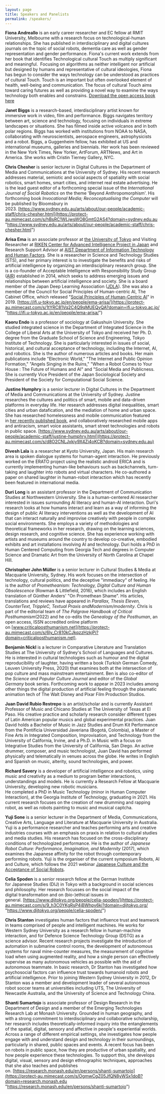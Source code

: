 ```yaml
---
layout: page
title: Speakers and Panelists
permalink: /speakers/
---
```


**Fiona Andreallo** is an early career researcher and EC fellow at RMIT University, Melbourne with a research focus on technological-human relationships. She has published in interdisciplinary and digital cultures journals on the topic of social robots, dementia care as well as gender representation and gender performance. Fiona's current work extends from her book that identifies Technological cultural Touch as multiply significant and meaningful.  Focusing on algorithms as neither intelligent nor artificial but designed by humans and representative of cultural ideologies, Fiona has begun to consider the ways technology can be understood as practices of cultural Touch. Touch is an important but often overlooked element of health, well-being and communication. The focus of cultural Touch aims toward caring futures as well as providing a novel way to examine the ways technology both enables and constrains. [Download the open access book here](https://protect-au.mimecast.com/s/G7MTCZY146sBxzgRUzu0HM?domain=link.springer.com "https://protect-au.mimecast.com/s/5msuCQnMBZf6ORGEYSxUOWl?domain=link.springer.com") 

<!-- **Christoph Bartneck**  -->

**Janet Biggs** is a research-based, interdisciplinary artist known for immersive work in video, film and performance. Biggs navigates territory between art, science and technology, focusing on individuals in extreme landscapes or situations. She has filmed inside active volcanos and in both polar regions. Biggs has worked with institutions from NOAA to NASA, collaborating with neuroscientists, aerospace engineers, astrophysicists and a robot. Biggs, a Guggenheim fellow, has exhibited at US and international museums, galleries and biennials. Her work has been reviewed in the New York Times, New Yorker, ArtForum, ARTNews, and Art in America. She works with Cristin Tierney Gallery, NYC.

**Chris Chesher** is senior lecturer in Digital Cultures in the Department of Media and Communications at the University of Sydney. His recent research addresses material, semiotic and social aspects of spatiality with social robotics, smart homes, smart cities, and internet real estate advertising. He is the lead guest editor of a forthcoming special issue of the *International Journal of Social Robotics* on the theme 'Beyond Anthropomorphism'. His forthcoming book *Invocational Media; Reconceptualising the Computer* will be published by Bloomsbury in 2023. [https://www.sydney.edu.au/arts/about/our-people/academic-staff/chris-chesher.html](https://protect-au.mimecast.com/s/hBsRC1WLjwsWO8GmtG2AS4?domain=sydney.edu.au "https://www.sydney.edu.au/arts/about/our-people/academic-staff/chris-chesher.html")

**Arisa Ema** is an associate professor at [the University of Tokyo](https://protect-au.mimecast.com/s/VqrWC2xMRkUy673GiBfRRj?domain=ifi.u-tokyo.ac.jp/ "https://ifi.u-tokyo.ac.jp/en/") and Visiting Researcher at [RIKEN Center for Advanced Intelligence Project in Japan](https://protect-au.mimecast.com/s/D4crC3QNl1SNxZKMtDuBnu?domain=aip.riken.jp/ "https://aip.riken.jp/") and Research Support Advisor at [AIST Department of Information Technology and Human Factors](https://protect-au.mimecast.com/s/qYs5C4QO8xSk6r5WUVZFSJ?domain=aist.go.jp "https://www.aist.go.jp/aist_e/humanres/3e_dithf.html"). She is a researcher in Science and Technology Studies (STS), and her primary interest is to investigate the benefits and risks of artificial intelligence by organizing an interdisciplinary research group. She is a co-founder of Acceptable Intelligence with Responsibility Study Group ([AIR](https://protect-au.mimecast.com/s/E_mOC5QP8ySNRA9Kt8gWwS?domain=sig-air.org/ "http://sig-air.org/")) established in 2014, which seeks to address emerging issues and relationships between artificial intelligence and society. She is a board member of the Japan Deep Learning Association ([JDLA](https://protect-au.mimecast.com/s/Za4-C6XQ68fwMXm9CBphH0?domain=jdla.org/ "https://www.jdla.org/en/")). She was also a member of the Council for Social Principles of Human-centric AI, The Cabinet Office, which released "[Social Principles of Human-Centric AI](https://protect-au.mimecast.com/s/rItJC71R63C7yLN6S2iEXm?domain=cas.go.jp "https://www.cas.go.jp/jp/seisaku/jinkouchinou/pdf/humancentricai.pdf")" in 2019. [https://ifi.u-tokyo.ac.jp/en/people/ema-arisa/](https://protect-au.mimecast.com/s/1tYRC81Vq2C4Q9qMUEQvQA?domain=ifi.u-tokyo.ac.jp/ "https://ifi.u-tokyo.ac.jp/en/people/ema-arisa/")

**Kaoru Endo** is a professor of sociology at Gakushuin University. She studied integrated science in the Department of Integrated Science in the College of Liberal Arts at the University of Tokyo and received her Ph. D. degree from the Graduate School of Science and Engineering, Tokyo Institute of Technology. She is particularly interested in issues of social, historical, and cultural acceptance of technology, including the Internet, AI, and robotics. She is the author of numerous articles and books. Her main publications include "Electronic World," "The Internet and Public Opinion Formation," "Angels Singing in the Ruins," "When a Robot Comes to Your House : The Future of Humans and AI" and "Social Media and Publicness. She is currently Vice President of the Japan Sociological Society and President of the Society for Computational Social Science.

**Justine Humphry** is a senior lecturer in Digital Cultures in the Department of Media and Communications at the University of Sydney. Justine researches the cultures and politics of smart, mobile and data-driven platforms in everyday life. Her research addresses digital inequalities, smart cities and urban datafication, and the mediation of home and urban space. She has researched homelessness and mobile communication featured in [her recently published book](https://protect-au.mimecast.com/s/JuCGCMwGj8Cm9WN2Sw1Y15?domain=link.springer.com), and collaboratively researched mobile apps and antiracism, smart voice assistants, smart street technologies and robots in public space. [https://www.sydney.edu.au/arts/about/our-people/academic-staff/justine-humphry.html](https://protect-au.mimecast.com/s/d8O2CNLJxkiy9X4Zi4oKCB?domain=sydney.edu.au)

**Divesh Lala** is a researcher at Kyoto University, Japan. His main research area is spoken dialogue systems for human-agent interaction. He previously worked on the ERATO project using the realistic android ERICA and is currently implementing human-like behaviours such as backchannels, turn-taking and laughter into robots and virtual characters. He co-authored a paper on shared laughter in human-robot interaction which has recently been featured in international media.

**Duri Long** is an assistant professor in the Department of Communication Studies at Northwestern University. She is a human-centered AI researcher interested in issues surrounding AI literacy and human-AI interaction. Duri's research looks at how humans interact and learn as a way of informing the design of public AI literacy interventions as well as the development of AI that can interact naturally and improvise creatively with people in complex social environments. She employs a variety of methodologies and theoretical frameworks in her research, drawing on the learning sciences, design research, and cognitive science. She has experience working with artists and museums around the country to develop co-creative, embodied exhibits and art installations involving AI and technology. Duri holds a PhD in Human Centered Computing from Georgia Tech and degrees in Computer Science and Dramatic Art from the University of North Carolina at Chapel Hill.

**Christopher John Müller** is a senior lecturer in Cultural Studies & Media at Macquarie University, Sydney. His work focuses on the intersection of technology, cultural politics, and the deceptive "immediacy" of feeling. He is the author of *Prometheanism: Technology, Digital Culture and Human Obsolescence* (Rowman & Littlefield, 2016), which includes an English translation of Günther Anders' "On Promethean Shame". His articles, translations and reviews have appeared in *Parallax, Thesis Eleven, CounterText, TrippleC, Textual Praxis *and*Modernism/modernity*. Chris is part of the editorial team of *The Palgrave Handbook of Critical Posthumanism*(2022) and he co-edits the *Genealogy of the Posthuman*, an open access, ISSN accredited online platform on [www.criticalposthumanism.net](https://protect-au.mimecast.com/s/6ly_Cr810kCJkqzzHzkjPi?domain=criticalposthumanism.net).

**Benjamin Nickl** is a lecturer in Comparative Literature and Translation Studies at The University of Sydney's School of Languages and Cultures. He is interested in cultural technologies such as humour and the digital reproducibility of laughter, having written a book (Turkish German Comedy, Leuven University Press, 2020) that examines both at the intersection of pop culture and mass mainstream entertainment. Ben is also co-editor of the *Science and Popular Culture Journal* and editor of the *Global Germany* book series. Forthcoming work to appear in 2023 includes among other things the digital production of artificial feeling through the plasmatic animation tech of The Walt Disney and Pixar Film Production Studios.

**Juan David Rubio Restrepo** is an artist/scholar and is currently Assistant Professor of Music and Chicano Studies at The University of Texas at El Paso. His creative practice and scholarly research consider different types of Latin American popular musics and global experimental practices. Juan David holds a Bachelor of Music in Jazz Studies and Drum Kit Performance from the Pontificia Universidad Javeriana (Bogotá, Colombia), a Master of Fine Arts in Integrated Composition, Improvisation, and Technology from the University of California, Irvine, and a Ph.D. in Music with a focus on Integrative Studies from the University of California, San Diego. An active drummer, composer, and music technologist, Juan David has performed physically and telematically in venues across the globe. He writes in English and Spanish on music, alterity, sound technologies, and power.

**Richard Savery** is a developer of artificial intelligence and robotics, using music and creativity as a medium to program better interactions, understandings and models. He is currently a Research Fellow at Macquarie University, developing new robotic musicians.\
He completed a PhD in Music Technology (minor in Human Computer Interaction), at the Georgia Institute of Technology, graduating in 2021. His current research focuses on the creation of new drumming and rapping robot, as well as robots painting to music and musical captcha. 

**Yuji Sone** is a senior lecturer in the Department of Media, Communications, Creative Arts, Language and Literature at Macquarie University in Australia. Yuji is a performance researcher and teaches performing arts and creative industries courses with an emphasis on praxis in relation to cultural studies and media studies. His research has focused on the cross-disciplinary conditions of technologized performance. He is the author of *Japanese Robot Culture: Performance, Imagination, and Modernity* (2017), which examines the Japanese affinity for the robot through contemporary performing robots. Yuji is the organiser of the current symposium Robots, AI and Culture, which follows the 2021 webinar [Japanese Culture and the Acceptance of Social Robots](https://robotics.sydney.edu.au/events/webinars-japanese-culture-and-the-acceptance-of-social-robots/).

**Celia Spoden** is a senior research fellow at the German Institute for Japanese Studies (DIJ) in Tokyo with a background in social sciences and philosophy. Her research focusses on the social impact of the digital transformation and on (bio-)ethical issues in general. [https://www.dijtokyo.org/people/celia-spoden/](https://protect-au.mimecast.com/s/9_h3C0YKgRsP4jBWhpy6ki?domain=dijtokyo.org/ "https://www.dijtokyo.org/people/celia-spoden/")

**Chris Stanton** investigates human factors that influence trust and teamwork in teams comprised of people and intelligent machines. He works for Western Sydney University as a research fellow in human-machine interaction, and for Defence Science Technology Group (DSTG) as a science advisor. Recent research projects investigate the introduction of automation in submarine control rooms, the development of autonomous systems for naval mine-counter measures, the measurement of cognitive load when using augmented reality, and how a single person can effectively supervise as many autonomous vehicles as possible with the aid of autonomous teammate. In basic research, Dr Stanton has investigated how psychosocial factors can influence trust towards humanoid robots and artificial intelligence. Prior to joining Western Sydney University in 2012, Dr Stanton was a member and development leader of several autonomous robot soccer teams at universities including UTS, The University of Newcastle Australia, and the University of Science and Technology China.

**Shanti Sumartojo** is associate professor of Design Research in the Department of Design and a member of the Emerging Technologies Research Lab at Monash University. Grounded in human geography, and with a strong commitment to interdisciplinary and collaborative scholarship, her research includes theoretically-informed inquiry into the entanglements of the spatial, digital, sensory and affective in people's experiential worlds. Across a range of different empirical settings, she investigates how people engage with and understand design and technology in their surroundings, particularly in shared, public spaces and events. A recent focus has been on robots in public space, how they are productive of urban spatiality, and how people experience these technologies. To support this, she develops digital, visual, sensory and design ethnographic techniques, approaches that she also teaches and publishes on. [https://research.monash.edu/en/persons/shanti-sumartojo](https://protect-au.mimecast.com/s/OgmwCgZ05JfQN8yWSx1doB?domain=research.monash.edu "https://research.monash.edu/en/persons/shanti-sumartojo")
